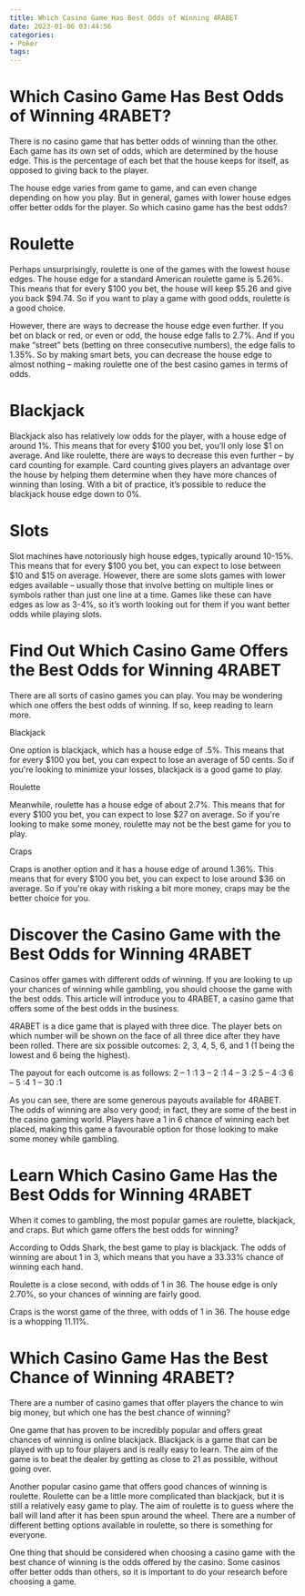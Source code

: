 ```yaml
---
title: Which Casino Game Has Best Odds of Winning 4RABET
date: 2023-01-06 03:44:56
categories:
- Poker
tags:
---
```



#  Which Casino Game Has Best Odds of Winning 4RABET?

There is no casino game that has better odds of winning than the other. Each game has its own set of odds, which are determined by the house edge. This is the percentage of each bet that the house keeps for itself, as opposed to giving back to the player.

The house edge varies from game to game, and can even change depending on how you play. But in general, games with lower house edges offer better odds for the player. So which casino game has the best odds?

# Roulette

Perhaps unsurprisingly, roulette is one of the games with the lowest house edges. The house edge for a standard American roulette game is 5.26%. This means that for every $100 you bet, the house will keep $5.26 and give you back $94.74. So if you want to play a game with good odds, roulette is a good choice.

However, there are ways to decrease the house edge even further. If you bet on black or red, or even or odd, the house edge falls to 2.7%. And if you make “street” bets (betting on three consecutive numbers), the edge falls to 1.35%. So by making smart bets, you can decrease the house edge to almost nothing – making roulette one of the best casino games in terms of odds.

# Blackjack

Blackjack also has relatively low odds for the player, with a house edge of around 1%. This means that for every $100 you bet, you’ll only lose $1 on average. And like roulette, there are ways to decrease this even further – by card counting for example. Card counting gives players an advantage over the house by helping them determine when they have more chances of winning than losing. With a bit of practice, it’s possible to reduce the blackjack house edge down to 0%.

# Slots

Slot machines have notoriously high house edges, typically around 10-15%. This means that for every $100 you bet, you can expect to lose between $10 and $15 on average. However, there are some slots games with lower edges available – usually those that involve betting on multiple lines or symbols rather than just one line at a time. Games like these can have edges as low as 3-4%, so it’s worth looking out for them if you want better odds while playing slots.

#  Find Out Which Casino Game Offers the Best Odds for Winning 4RABET

There are all sorts of casino games you can play. You may be wondering which one offers the best odds of winning. If so, keep reading to learn more.

Blackjack 

One option is blackjack, which has a house edge of .5%. This means that for every $100 you bet, you can expect to lose an average of 50 cents. So if you're looking to minimize your losses, blackjack is a good game to play.

Roulette 

Meanwhile, roulette has a house edge of about 2.7%. This means that for every $100 you bet, you can expect to lose $27 on average. So if you're looking to make some money, roulette may not be the best game for you to play.

Craps 

Craps is another option and it has a house edge of around 1.36%. This means that for every $100 you bet, you can expect to lose around $36 on average. So if you're okay with risking a bit more money, craps may be the better choice for you.

#  Discover the Casino Game with the Best Odds for Winning 4RABET

Casinos offer games with different odds of winning. If you are looking to up your chances of winning while gambling, you should choose the game with the best odds. This article will introduce you to 4RABET, a casino game that offers some of the best odds in the business.

4RABET is a dice game that is played with three dice. The player bets on which number will be shown on the face of all three dice after they have been rolled. There are six possible outcomes: 2, 3, 4, 5, 6, and 1 (1 being the lowest and 6 being the highest).

The payout for each outcome is as follows:
2 – 1 :1
3 – 2 :1
4 – 3 :2
5 – 4 :3
6 – 5 :4
1 – 30 :1

As you can see, there are some generous payouts available for 4RABET. The odds of winning are also very good; in fact, they are some of the best in the casino gaming world. Players have a 1 in 6 chance of winning each bet placed, making this game a favourable option for those looking to make some money while gambling.

#  Learn Which Casino Game Has the Best Odds for Winning 4RABET

When it comes to gambling, the most popular games are roulette, blackjack, and craps. But which game offers the best odds for winning?

According to Odds Shark, the best game to play is blackjack. The odds of winning are about 1 in 3, which means that you have a 33.33% chance of winning each hand.

Roulette is a close second, with odds of 1 in 36. The house edge is only 2.70%, so your chances of winning are fairly good.

Craps is the worst game of the three, with odds of 1 in 36. The house edge is a whopping 11.11%.

#  Which Casino Game Has the Best Chance of Winning 4RABET?

There are a number of casino games that offer players the chance to win big money, but which one has the best chance of winning?

One game that has proven to be incredibly popular and offers great chances of winning is online blackjack. Blackjack is a game that can be played with up to four players and is really easy to learn. The aim of the game is to beat the dealer by getting as close to 21 as possible, without going over.

Another popular casino game that offers good chances of winning is roulette. Roulette can be a little more complicated than blackjack, but it is still a relatively easy game to play. The aim of roulette is to guess where the ball will land after it has been spun around the wheel. There are a number of different betting options available in roulette, so there is something for everyone.

One thing that should be considered when choosing a casino game with the best chance of winning is the odds offered by the casino. Some casinos offer better odds than others, so it is important to do your research before choosing a game.